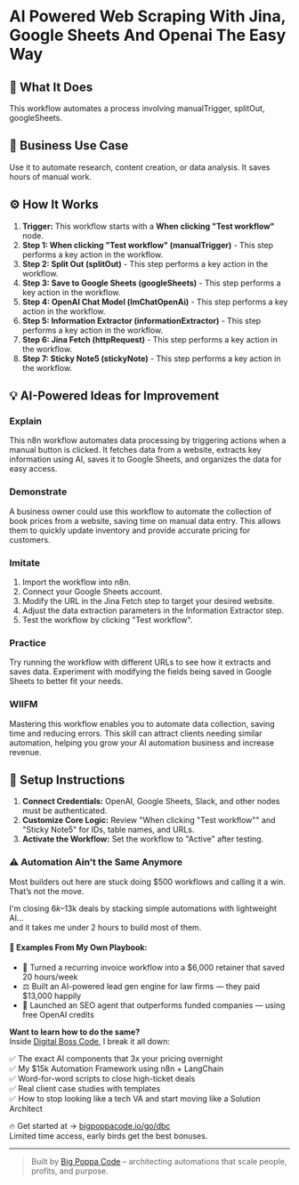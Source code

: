 # AI Powered Web Scraping With Jina, Google Sheets And Openai   The Easy Way

## 🚀 What It Does
This workflow automates a process involving manualTrigger, splitOut, googleSheets.

## 💼 Business Use Case
Use it to automate research, content creation, or data analysis. It saves hours of manual work.

## ⚙️ How It Works
1.  **Trigger:** This workflow starts with a **When clicking "Test workflow"** node.
2. **Step 1: When clicking "Test workflow" (manualTrigger)** - This step performs a key action in the workflow.
3. **Step 2: Split Out (splitOut)** - This step performs a key action in the workflow.
4. **Step 3: Save to Google Sheets (googleSheets)** - This step performs a key action in the workflow.
5. **Step 4: OpenAI Chat Model (lmChatOpenAi)** - This step performs a key action in the workflow.
6. **Step 5: Information Extractor (informationExtractor)** - This step performs a key action in the workflow.
7. **Step 6: Jina Fetch (httpRequest)** - This step performs a key action in the workflow.
8. **Step 7: Sticky Note5 (stickyNote)** - This step performs a key action in the workflow.

## 💡 AI-Powered Ideas for Improvement
### Explain
This n8n workflow automates data processing by triggering actions when a manual button is clicked. It fetches data from a website, extracts key information using AI, saves it to Google Sheets, and organizes the data for easy access.

### Demonstrate
A business owner could use this workflow to automate the collection of book prices from a website, saving time on manual data entry. This allows them to quickly update inventory and provide accurate pricing for customers.

### Imitate
1. Import the workflow into n8n.
2. Connect your Google Sheets account.
3. Modify the URL in the Jina Fetch step to target your desired website.
4. Adjust the data extraction parameters in the Information Extractor step.
5. Test the workflow by clicking "Test workflow".

### Practice
Try running the workflow with different URLs to see how it extracts and saves data. Experiment with modifying the fields being saved in Google Sheets to better fit your needs.

### WIIFM
Mastering this workflow enables you to automate data collection, saving time and reducing errors. This skill can attract clients needing similar automation, helping you grow your AI automation business and increase revenue.

## 🔧 Setup Instructions
1. **Connect Credentials:** OpenAI, Google Sheets, Slack, and other nodes must be authenticated.
2. **Customize Core Logic:** Review "When clicking "Test workflow"" and "Sticky Note5" for IDs, table names, and URLs.
3. **Activate the Workflow:** Set the workflow to "Active" after testing.

### ⚠️ Automation Ain’t the Same Anymore

Most builders out here are stuck doing $500 workflows and calling it a win.  
That’s not the move.  

I'm closing $6k–$13k deals by stacking simple automations with lightweight AI...  
and it takes me under 2 hours to build most of them.

#### 🧠 Examples From My Own Playbook:
- 🔁 Turned a recurring invoice workflow into a $6,000 retainer that saved 20 hours/week  
- ⚖️ Built an AI-powered lead gen engine for law firms — they paid $13,000 happily  
- 🚀 Launched an SEO agent that outperforms funded companies — using free OpenAI credits  

**Want to learn how to do the same?**  
Inside [Digital Boss Code](https://bigpoppacode.io/go/dbc), I break it all down:

✅ The exact AI components that 3x your pricing overnight  
✅ My $15k Automation Framework using n8n + LangChain  
✅ Word-for-word scripts to close high-ticket deals  
✅ Real client case studies with templates  
✅ How to stop looking like a tech VA and start moving like a Solution Architect  

🔥 Get started at → [bigpoppacode.io/go/dbc](https://bigpoppacode.io/go/dbc)  
Limited time access, early birds get the best bonuses.

---
> Built by [Big Poppa Code](https://bigpoppacode.io) – architecting automations that scale people, profits, and purpose.
